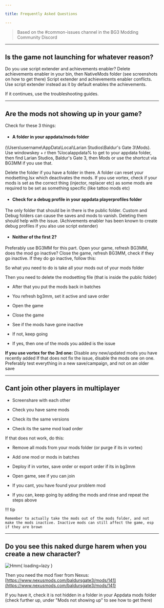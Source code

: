 ```yaml
---

title: Frequently Asked Questions

---
```


> Based on the #common-issues channel in the BG3 Modding Community Discord

---

## Is the game not launching for whatever reason? 

Do you use script extender and achievements enabler? Delete achievements enabler in your bin, then NativeMods folder (see screenshots on how to get there) 
Script extender and achievements enabler conflicts. Use script extender instead as it by default enables the achievements.

If it continues, use the troubleshooting guides.

---

## Are the mods not showing up in your game?

Check for these 3 things:

- #### A folder in your appdata/mods folder

 (\Users\username\AppData\Local\Larian Studios\Baldur's Gate 3\Mods). 
Use windowskey + r then %localappdata% to get to your appdata folder, then find Larian Studios, Baldur's Gate 3, then Mods or use the shortcut via BG3MM if you use that. 

Delete the folder if you have a folder in there. A folder can reset your modsetting.lsx which deactivates the mods. If you use vortex, check if your mods is set as the correct thing (injector, replacer etc) as some mods are required to be set as something specific (like tattoo mods etc)

- #### Check for a debug profile in your appdata playerprofiles folder

The only folder that should be in there is the public folder. Custom and Debug folders can cause the saves and mods to vanish. Deleting them should help with the issue. (Achivements enabler has been known to create debug profiles if you also use script extender)

- #### Neither of the first 2?
  
Preferably use BG3MM for this part. Open your game, refresh BG3MM, does the mod go inactive? Close the game, refresh BG3MM, check if they go inactive. 
If they do go inactive, follow this: 

So what you need to do is take all your mods out of your mods folder

Then you need to delete the modsetting file (that is inside the public folder)

 - After that you put the mods back in batches

 - You refresh bg3mm, set it active and save order

 - Open the game

 - Close the game 

 - See if the mods have gone inactive

 - If not, keep going 

 - If yes, then one of the mods you added is the issue


**If you use vortex for the 3rd one:**
Disable any new/updated mods you have recently added
If that does not fix the issue, disable the mods one on one. 
Preferably test everything in a new save/campaign, and not on an older save

---

## Cant join other players in multiplayer

 - Screenshare with each other

 - Check you have same mods 

 - Check its the same versions 

 - Check its the same mod load order

If that does not work, do this: 

 - Remove all mods from your mods folder (or purge if its in vortex) 

 - Add one mod or mods in batches 

 - Deploy if in vortex, save order or export order if its in bg3mm 

 - Open game, see if you can join

 - If you cant, you have found your problem mod 

 - If you can, keep going by adding the mods and rinse and repeat the steps above

!!! tip
    
    Remember to actually take the mods out of the mods folder, and not make the mods inactive. Inactive mods can still affect the game, esp if they are brown

---

## Do you see this naked durge harem when you create a new character? 

![Hmm](/assets/faq/SPOILER_hm.png){ loading=lazy }

Then you need the mod fixer from Nexus: [https://www.nexusmods.com/baldursgate3/mods/141](https://www.nexusmods.com/baldursgate3/mods/141)

If you have it, check it is not hidden in a folder in your Appdata mods folder (check further up, under "Mods not showing up" to see how to get there) 